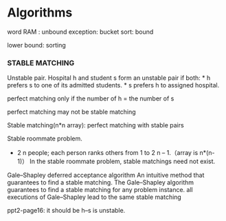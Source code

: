 # Algorithms

word RAM : unbound
exception: bucket sort: bound

lower bound: sorting

### STABLE	MATCHING

Unstable pair.	Hospital h and student s form an unstable pair if both:
	* h prefers s to one of its admitted students.
	* s prefers h to assigned hospital.

perfect matching only if the number of h = the number of s

perfect matching may not be stable matching

Stable matching(n*n array): perfect matching with stable pairs

Stable roommate problem.
* 2 n people; each person ranks others from 1 to 2 n – 1.（array is n*(n-1)）
In the stable roommate problem, stable matchings need not exist.

Gale–Shapley deferred acceptance algorithm
An intuitive method that guarantees to find a stable matching.
The Gale–Shapley algorithm guarantees  to find a stable matching for any problem instance.
all executions of Gale–Shapley lead to the same stable matching

ppt2-page16: it should be h–s is unstable.







